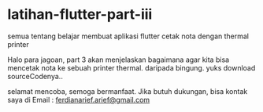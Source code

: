 # latihan-flutter-part-iii
semua tentang belajar membuat aplikasi flutter cetak nota dengan thermal printer

Halo para jagoan, part 3 akan menjelaskan bagaimana agar kita bisa mencetak nota ke sebuah printer thermal. daripada bingung. yuks download sourceCodenya..

selamat mencoba, semoga bermanfaat. Jika butuh dukungan, bisa kontak saya di Email : ferdianarief.arief@gmail.com
